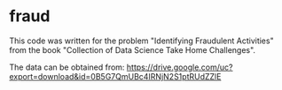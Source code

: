 # fraud

This code was written for the problem "Identifying Fraudulent Activities" from the book "Collection of Data Science Take Home Challenges".

The data can be obtained from:
https://drive.google.com/uc?export=download&id=0B5G7QmUBc4IRNjN2S1ptRUdZZlE


